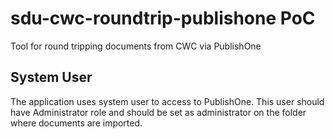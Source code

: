 # sdu-cwc-roundtrip-publishone PoC
Tool for round tripping documents from CWC via PublishOne

## System User
The application uses system user to access to PublishOne.
This user should have Administrator role and should be set as administrator on the folder where documents are imported.
